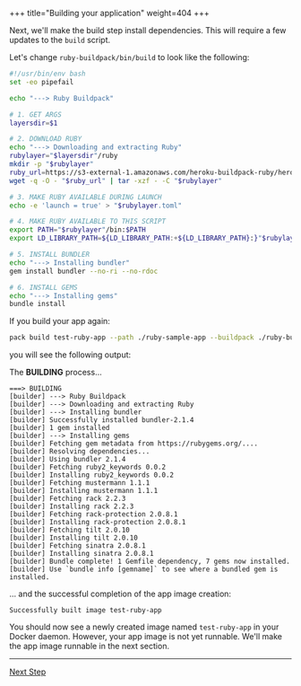 +++
title="Building your application"
weight=404
+++

<!-- test:suite=create-buildpack;weight=4 -->

Next, we'll make the build step install dependencies. This will require a few updates to the `build` script.

Let's change `ruby-buildpack/bin/build` to look like the following:

<!-- test:file=ruby-buildpack/bin/build -->
```bash
#!/usr/bin/env bash
set -eo pipefail

echo "---> Ruby Buildpack"

# 1. GET ARGS
layersdir=$1

# 2. DOWNLOAD RUBY
echo "---> Downloading and extracting Ruby"
rubylayer="$layersdir"/ruby
mkdir -p "$rubylayer"
ruby_url=https://s3-external-1.amazonaws.com/heroku-buildpack-ruby/heroku-18/ruby-2.5.1.tgz
wget -q -O - "$ruby_url" | tar -xzf - -C "$rubylayer"

# 3. MAKE RUBY AVAILABLE DURING LAUNCH
echo -e 'launch = true' > "$rubylayer.toml"

# 4. MAKE RUBY AVAILABLE TO THIS SCRIPT
export PATH="$rubylayer"/bin:$PATH
export LD_LIBRARY_PATH=${LD_LIBRARY_PATH:+${LD_LIBRARY_PATH}:}"$rubylayer/lib"

# 5. INSTALL BUNDLER
echo "---> Installing bundler"
gem install bundler --no-ri --no-rdoc

# 6. INSTALL GEMS
echo "---> Installing gems"
bundle install
```

If you build your app again:

<!-- test:exec -->
```bash
pack build test-ruby-app --path ./ruby-sample-app --buildpack ./ruby-buildpack
```

you will see the following output:

The **BUILDING** process...

<!-- test:assert=contains -->
```
===> BUILDING
[builder] ---> Ruby Buildpack
[builder] ---> Downloading and extracting Ruby
[builder] ---> Installing bundler
[builder] Successfully installed bundler-2.1.4
[builder] 1 gem installed
[builder] ---> Installing gems
[builder] Fetching gem metadata from https://rubygems.org/....
[builder] Resolving dependencies...
[builder] Using bundler 2.1.4
[builder] Fetching ruby2_keywords 0.0.2
[builder] Installing ruby2_keywords 0.0.2
[builder] Fetching mustermann 1.1.1
[builder] Installing mustermann 1.1.1
[builder] Fetching rack 2.2.3
[builder] Installing rack 2.2.3
[builder] Fetching rack-protection 2.0.8.1
[builder] Installing rack-protection 2.0.8.1
[builder] Fetching tilt 2.0.10
[builder] Installing tilt 2.0.10
[builder] Fetching sinatra 2.0.8.1
[builder] Installing sinatra 2.0.8.1
[builder] Bundle complete! 1 Gemfile dependency, 7 gems now installed.
[builder] Use `bundle info [gemname]` to see where a bundled gem is installed.
```

... and the successful completion of the app image creation:

<!-- test:assert=contains -->
```text
Successfully built image test-ruby-app
```

You should now see a newly created image named `test-ruby-app` in your Docker daemon. However, your app
image is not yet runnable. We'll make the app image runnable in the next section.

---

<a href="/docs/buildpack-author-guide/create-buildpack/make-app-runnable" class="button bg-pink">Next Step</a>
